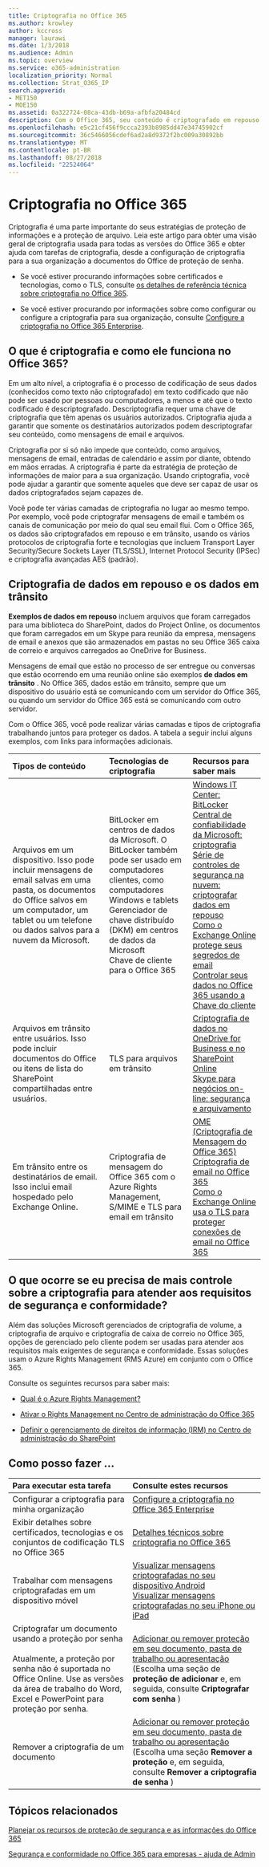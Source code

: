 ```yaml
---
title: Criptografia no Office 365
ms.author: krowley
author: kccross
manager: laurawi
ms.date: 1/3/2018
ms.audience: Admin
ms.topic: overview
ms.service: o365-administration
localization_priority: Normal
ms.collection: Strat_O365_IP
search.appverid:
- MET150
- MOE150
ms.assetid: 0a322724-08ca-43db-b69a-afbfa20484cd
description: Com o Office 365, seu conteúdo é criptografado em repouso e em trânsito, usando o mais forte criptografia, protocolos e tecnologias disponíveis. Obtenha uma visão geral da criptografia no Office 365.
ms.openlocfilehash: e5c21cf456f9ccca2393b8985dd47e34745902cf
ms.sourcegitcommit: 36c5466056cdef6ad2a8d9372f2bc009a30892bb
ms.translationtype: MT
ms.contentlocale: pt-BR
ms.lasthandoff: 08/27/2018
ms.locfileid: "22524064"
---
```

# <a name="encryption-in-office-365"></a>Criptografia no Office 365

Criptografia é uma parte importante do seus estratégias de proteção de informações e a proteção de arquivo. Leia este artigo para obter uma visão geral de criptografia usada para todas as versões do Office 365 e obter ajuda com tarefas de criptografia, desde a configuração de criptografia para a sua organização a documentos do Office de proteção de senha.
  
- Se você estiver procurando informações sobre certificados e tecnologias, como o TLS, consulte [os detalhes de referência técnica sobre criptografia no Office 365](technical-reference-details-about-encryption.md).
    
- Se você estiver procurando por informações sobre como configurar ou configure a criptografia para sua organização, consulte [Configure a criptografia no Office 365 Enterprise](set-up-encryption.md).
    
## <a name="what-is-encryption-and-how-does-it-work-in-office-365"></a>O que é criptografia e como ele funciona no Office 365?

Em um alto nível, a criptografia é o processo de codificação de seus dados (conhecidos como texto não criptografado) em texto codificado que não pode ser usado por pessoas ou computadores, a menos e até que o texto codificado é descriptografado. Descriptografia requer uma chave de criptografia que têm apenas os usuários autorizados. Criptografia ajuda a garantir que somente os destinatários autorizados podem descriptografar seu conteúdo, como mensagens de email e arquivos.
  
Criptografia por si só não impede que conteúdo, como arquivos, mensagens de email, entradas de calendário e assim por diante, obtendo em mãos erradas. A criptografia é parte da estratégia de proteção de informações de maior para a sua organização. Usando criptografia, você pode ajudar a garantir que somente aqueles que deve ser capaz de usar os dados criptografados sejam capazes de.
  
Você pode ter várias camadas de criptografia no lugar ao mesmo tempo. Por exemplo, você pode criptografar mensagens de email e também os canais de comunicação por meio do qual seu email flui. Com o Office 365, os dados são criptografados em repouso e em trânsito, usando os vários protocolos de criptografia forte e tecnologias que incluem Transport Layer Security/Secure Sockets Layer (TLS/SSL), Internet Protocol Security (IPSec) e criptografia avançadas AES (padrão).
  
## <a name="encryption-for-data-at-rest-and-data-in-transit"></a>Criptografia de dados em repouso e os dados em trânsito

 **Exemplos de dados em repouso** incluem arquivos que foram carregados para uma biblioteca do SharePoint, dados do Project Online, os documentos que foram carregados em um Skype para reunião da empresa, mensagens de email e anexos que são armazenados em pastas no seu Office 365 caixa de correio e arquivos carregados ao OneDrive for Business. 
  
 Mensagens de email que estão no processo de ser entregue ou conversas que estão ocorrendo em uma reunião online são exemplos **de dados em trânsito** . No Office 365, dados estão em trânsito, sempre que um dispositivo do usuário está se comunicando com um servidor do Office 365, ou quando um servidor do Office 365 está se comunicando com outro servidor. 
  
Com o Office 365, você pode realizar várias camadas e tipos de criptografia trabalhando juntos para proteger os dados. A tabela a seguir inclui alguns exemplos, com links para informações adicionais.
  
|**Tipos de conteúdo**|**Tecnologias de criptografia**|**Recursos para saber mais**|
|:-----|:-----|:-----|
|Arquivos em um dispositivo. Isso pode incluir mensagens de email salvas em uma pasta, os documentos do Office salvos em um computador, um tablet ou um telefone ou dados salvos para a nuvem da Microsoft.  <br/> |BitLocker em centros de dados da Microsoft. O BitLocker também pode ser usado em computadores clientes, como computadores Windows e tablets  <br/> Gerenciador de chave distribuído (DKM) em centros de dados da Microsoft  <br/> Chave de cliente para o Office 365  <br/> |[Windows IT Center: BitLocker](https://docs.microsoft.com/windows/device-security/bitlocker/bitlocker-overview) <br/> [Central de confiabilidade da Microsoft: criptografia](https://www.microsoft.com/en-us/TrustCenter/Security/Encryption) <br/> [Série de controles de segurança na nuvem: criptografar dados em repouso](https://blogs.microsoft.com/microsoftsecure/2015/09/10/cloud-security-controls-series-encrypting-data-at-rest) <br/> [Como o Exchange Online protege seus segredos de email](exchange-online-secures-email-secrets.md) <br/> [Controlar seus dados no Office 365 usando a Chave do cliente](controlling-your-data-using-customer-key.md) <br/> |
|Arquivos em trânsito entre usuários. Isso pode incluir documentos do Office ou itens de lista do SharePoint compartilhadas entre usuários.  <br/> |TLS para arquivos em trânsito  <br/> |[Criptografia de dados no OneDrive for Business e no SharePoint Online](data-encryption-in-odb-and-spo.md) <br/> [Skype para negócios on-line: segurança e arquivamento](https://technet.microsoft.com/library/skype-for-business-online-security-and-archiving.aspx) <br/> |
|Em trânsito entre os destinatários de email. Isso inclui email hospedado pelo Exchange Online.  <br/> |Criptografia de mensagem do Office 365 com o Azure Rights Management, S/MIME e TLS para email em trânsito  <br/> |[OME (Criptografia de Mensagem do Office 365)](ome.md) <br/> [Criptografia de email no Office 365](email-encryption.md) <br/> [Como o Exchange Online usa o TLS para proteger conexões de email no Office 365](exchange-online-uses-tls-to-secure-email-connections.md) <br/> |
   
## <a name="what-if-i-need-more-control-over-encryption-to-meet-security-and-compliance-requirements"></a>O que ocorre se eu precisa de mais controle sobre a criptografia para atender aos requisitos de segurança e conformidade?

Além das soluções Microsoft gerenciados de criptografia de volume, a criptografia de arquivo e criptografia de caixa de correio no Office 365, opções de gerenciado pelo cliente podem ser usadas para atender aos requisitos mais exigentes de segurança e conformidade. Essas soluções usam o Azure Rights Management (RMS Azure) em conjunto com o Office 365.
  
Consulte os seguintes recursos para saber mais:
  
- [Qual é o Azure Rights Management?](https://docs.microsoft.com/information-protection/understand-explore/what-is-azure-rms)
    
- [Ativar o Rights Management no Centro de administração do Office 365](https://support.office.com/article/5b6d3ac7-b1ac-428e-b03e-50e882f85a6e)
    
- [Definir o gerenciamento de direitos de informação (IRM) no Centro de administração do SharePoint](set-up-irm-in-sp-admin-center.md)
    
## <a name="how-do-i"></a>Como posso fazer …

|**Para executar esta tarefa**|**Consulte estes recursos**|
|:-----|:-----|
|Configurar a criptografia para minha organização  <br/> |[Configure a criptografia no Office 365 Enterprise](set-up-encryption.md) <br/> |
|Exibir detalhes sobre certificados, tecnologias e os conjuntos de codificação TLS no Office 365  <br/> |[Detalhes técnicos sobre criptografia no Office 365](technical-reference-details-about-encryption.md) <br/> |
|Trabalhar com mensagens criptografadas em um dispositivo móvel  <br/> |[Visualizar mensagens criptografadas no seu dispositivo Android](https://support.office.com/article/83d60f17-2305-407a-a762-7d518401fdeb) <br/> [Visualizar mensagens criptografadas no seu iPhone ou iPad](https://support.office.com/article/4d631321-0d26-4bcc-a483-d294dd0b1caf) <br/> |
|Criptografar um documento usando a proteção por senha  <br/></br>  Atualmente, a proteção por senha não é suportada no Office Online. Use as versões da área de trabalho do Word, Excel e PowerPoint para proteção por senha.           |[Adicionar ou remover proteção em seu documento, pasta de trabalho ou apresentação](https://support.office.com/article/05084cc3-300d-4c1a-8416-38d3e37d6826) (Escolha uma seção de **proteção de adicionar** e, em seguida, consulte **Criptografar com senha** )  <br/> |
|Remover a criptografia de um documento  <br/> |[Adicionar ou remover proteção em seu documento, pasta de trabalho ou apresentação](https://support.office.com/article/05084cc3-300d-4c1a-8416-38d3e37d6826) (Escolha uma seção **Remover a proteção** e, em seguida, consulte **Remover a criptografia de senha** )  <br/> |
   
## <a name="related-topics"></a>Tópicos relacionados

[Planejar os recursos de proteção de segurança e as informações do Office 365](https://support.office.com/article/3d4ac4a1-3920-4ff9-918f-011f3ce60408)
  
[Segurança e conformidade no Office 365 para empresas - ajuda de Admin](https://support.office.com/article/7fe448f7-49bd-4d3e-919d-0a6d1cf675bb)
  


